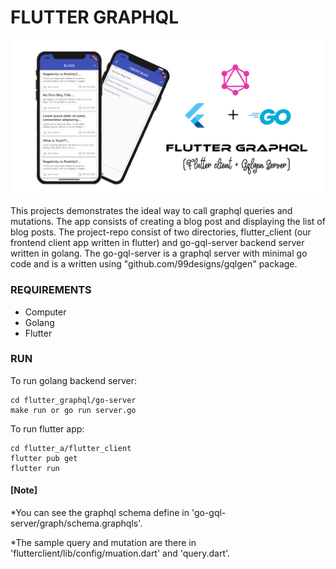 # FLUTTER GRAPHQL

![Banner](https://github.com/parikshitg/flutter_graphql/blob/master/flutter_client/assets/images/flutter_graphql.png)

This projects demonstrates the ideal way to call graphql queries and mutations. The app consists of creating a blog post and displaying the list of blog posts. The project-repo consist of two directories, flutter_client (our frontend client app written in flutter) and go-gql-server backend server written in golang. The go-gql-server is a graphql server with minimal go code and is a  written using "github.com/99designs/gqlgen" package. 
 
### REQUIREMENTS
*  Computer
*  Golang 
*  Flutter

### RUN
To run golang backend server:

```
cd flutter_graphql/go-server
make run or go run server.go  
```

To run flutter app:
 
```
cd flutter_a/flutter_client
flutter pub get
flutter run
```

#### [Note]

*You can see the graphql schema define in 'go-gql-server/graph/schema.graphqls'.

*The sample query and mutation are there in 'flutterclient/lib/config/muation.dart' and 'query.dart'.
